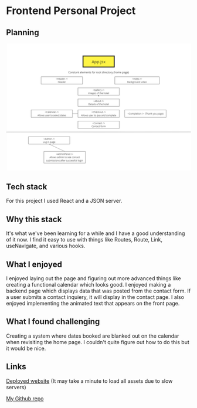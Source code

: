 # Frontend Personal Project

## Planning

![Diagram](diagram.png)

## Tech stack

For this project I used React and a JSON server.

## Why this stack

It's what we've been learning for a while and I have a good understanding of it now. I find it easy to use with things like Routes, Route, Link, useNavigate, and various hooks.

## What I enjoyed

I enjoyed laying out the page and figuring out more advanced things like creating a functional calendar which looks good. I enjoyed making a backend page which displays data that was posted from the contact form. If a user submits a contact inquiery, it will display in the contact page. I also enjoyed implementing the animated text that appears on the front page.

## What I found challenging

Creating a system where dates booked are blanked out on the calendar when revisiting the home page. I couldn't quite figure out how to do this but it would be nice.

## Links

[Deployed website](https://maldives-hotel123.netlify.app/) (It may take a minute to load all assets due to slow servers)

[My Github repo](https://github.com/irlydo/maldives-hotel)
